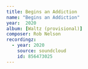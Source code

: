 ```yaml
---
title: Begins an Addiction
name: "Begins an Addiction"
year:  2020
album: [Waltz (provisional)]
composer: Rob Nelson
recordingz:
  - year: 2020
    source: soundcloud
    id: 856473025
---
```



